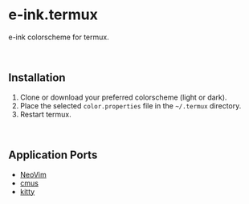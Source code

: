 # e-ink.termux

e-ink colorscheme for termux.

&nbsp;

## Installation

1. Clone or download your preferred colorscheme (light or dark).
2. Place the selected `color.properties` file in the `~/.termux` directory.
3. Restart termux.

&nbsp;

## Application Ports

* [NeoVim](https://github.com/alexxGmZ/e-ink.nvim)
* [cmus](https://github.com/alexxGmZ/e-ink.cmus)
* [kitty](https://github.com/alexxGmZ/e-ink.kitty)
